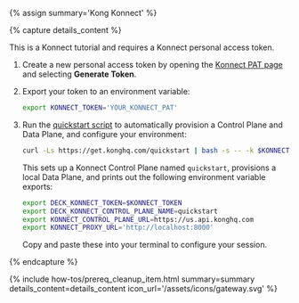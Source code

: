 {% assign summary='Kong Konnect' %}

{% capture details_content %}

This is a Konnect tutorial and requires a Konnect personal access token.

1. Create a new personal access token by opening the [Konnect PAT page](https://cloud.konghq.com/global/account/tokens) and selecting **Generate Token**.

1. Export your token to an environment variable:

    ```bash
    export KONNECT_TOKEN='YOUR_KONNECT_PAT'
    ```

1. Run the [quickstart script](https://get.konghq.com/quickstart) to automatically provision a Control Plane and Data Plane, and configure your environment:

    ```bash
    curl -Ls https://get.konghq.com/quickstart | bash -s -- -k $KONNECT_TOKEN{% for variable in include.env_variables %} -e {{ variable.name }}{% if variable.value %}={{ variable.value }}{% endif %}{% endfor %}{% if include.ports %}{% for port in include.ports %} -p {{ port }}{% endfor %}{% endif %} --deck-output
    ```

    This sets up a Konnect Control Plane named `quickstart`, provisions a local Data Plane, and prints out the following environment variable exports:

    ```bash
    export DECK_KONNECT_TOKEN=$KONNECT_TOKEN
    export DECK_KONNECT_CONTROL_PLANE_NAME=quickstart
    export KONNECT_CONTROL_PLANE_URL=https://us.api.konghq.com
    export KONNECT_PROXY_URL='http://localhost:8000'
    ```

    Copy and paste these into your terminal to configure your session.

{% endcapture %}


{% include how-tos/prereq_cleanup_item.html summary=summary details_content=details_content icon_url='/assets/icons/gateway.svg' %}